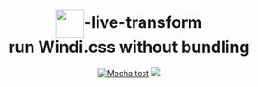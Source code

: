 <h1 align="center">
<img height="50" valign="middle" src="https://windicss.org/assets/logo.svg">-live-transform
<br/>
run Windi.css without bundling </h1>

<p align="center">
<a href="https://github.com/clean8s/windi-live-transform/actions/workflows/js_test.yaml"><img src="https://github.com/clean8s/windi-live-transform/actions/workflows/js_test.yaml/badge.svg" alt="Mocha test"></a>
<a href="https://unpkg.com/windi-live-transform"><img src="https://img.shields.io/badge/unpkg-50KB-F7DF1E?style=flat&logo=javascript&labelColor=000&logoWidth=20">
<br/>
</p>
